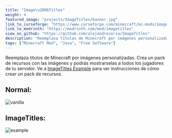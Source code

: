 ```yaml
---
title: "Image\u200bTitles"
weight: 4
featured_image: "projects/ImageTitles/banner.jpg"
link_to_curseforge: "https://www.curseforge.com/minecraft/mc-mods/imagetitles"
link_to_modrinth: "https://modrinth.com/mod/imagetitles"
view_on_github: "https://github.com/alejandrocoria/ImageTitles"
description: "Reemplaza títulos de Minecraft por imágenes personalizadas."
tags: ["Minecraft Mod", "Java", "Free Software"]
---
```


Reemplaza títulos de Minecraft por imágenes personalizadas. Crea un pack de recursos con las imágenes y podrás mostrarselas a todos los jugadores de tu servidor.
Ve a [ImageTitles Example](https://github.com/alejandrocoria/ImageTitles-Example) para ver instrucciones de cómo crear un pack de recursos.

## Normal:
![vanilla](https://github.com/user-attachments/assets/087acd6b-7e56-4cf1-a6c4-88842336875f)

## ImageTitles:
![example](https://github.com/user-attachments/assets/f720b075-5dc1-4145-b6f1-54a83d9dfe4f)
